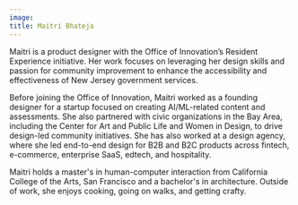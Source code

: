 ```yaml
---
image:
title: Maitri Bhateja
---
```


Maitri is a product designer with the Office of Innovation’s Resident Experience initiative. Her work focuses on leveraging her design skills and passion for community improvement to enhance the accessibility and effectiveness of New Jersey government services.

Before joining the Office of Innovation, Maitri worked as a founding designer for a startup focused on creating AI/ML-related content and assessments. She also partnered with civic organizations in the Bay Area, including the Center for Art and Public Life and Women in Design, to drive design-led community initiatives. She has also worked at a design agency, where she led end-to-end design for B2B and B2C products across fintech, e-commerce, enterprise SaaS, edtech, and hospitality.

Maitri holds a master's in human-computer interaction from California College of the Arts, San Francisco and a bachelor's in architecture. Outside of work, she enjoys cooking, going on walks, and getting crafty.
